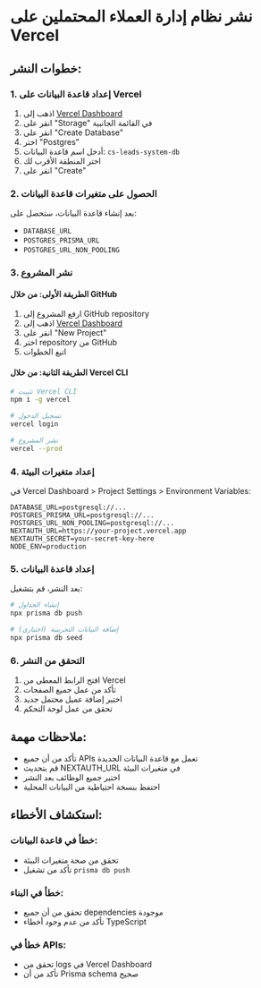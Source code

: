 # نشر نظام إدارة العملاء المحتملين على Vercel

## خطوات النشر:

### 1. إعداد قاعدة البيانات على Vercel

1. اذهب إلى [Vercel Dashboard](https://vercel.com/dashboard)
2. انقر على "Storage" في القائمة الجانبية
3. انقر على "Create Database"
4. اختر "Postgres"
5. أدخل اسم قاعدة البيانات: `cs-leads-system-db`
6. اختر المنطقة الأقرب لك
7. انقر على "Create"

### 2. الحصول على متغيرات قاعدة البيانات

بعد إنشاء قاعدة البيانات، ستحصل على:
- `DATABASE_URL`
- `POSTGRES_PRISMA_URL` 
- `POSTGRES_URL_NON_POOLING`

### 3. نشر المشروع

#### الطريقة الأولى: من خلال GitHub
1. ارفع المشروع إلى GitHub repository
2. اذهب إلى [Vercel Dashboard](https://vercel.com/dashboard)
3. انقر على "New Project"
4. اختر repository من GitHub
5. اتبع الخطوات

#### الطريقة الثانية: من خلال Vercel CLI
```bash
# تثبيت Vercel CLI
npm i -g vercel

# تسجيل الدخول
vercel login

# نشر المشروع
vercel --prod
```

### 4. إعداد متغيرات البيئة

في Vercel Dashboard > Project Settings > Environment Variables:

```
DATABASE_URL=postgresql://...
POSTGRES_PRISMA_URL=postgresql://...
POSTGRES_URL_NON_POOLING=postgresql://...
NEXTAUTH_URL=https://your-project.vercel.app
NEXTAUTH_SECRET=your-secret-key-here
NODE_ENV=production
```

### 5. إعداد قاعدة البيانات

بعد النشر، قم بتشغيل:
```bash
# إنشاء الجداول
npx prisma db push

# إضافة البيانات التجريبية (اختياري)
npx prisma db seed
```

### 6. التحقق من النشر

1. افتح الرابط المعطى من Vercel
2. تأكد من عمل جميع الصفحات
3. اختبر إضافة عميل محتمل جديد
4. تحقق من عمل لوحة التحكم

## ملاحظات مهمة:

- تأكد من أن جميع APIs تعمل مع قاعدة البيانات الجديدة
- قم بتحديث NEXTAUTH_URL في متغيرات البيئة
- اختبر جميع الوظائف بعد النشر
- احتفظ بنسخة احتياطية من البيانات المحلية

## استكشاف الأخطاء:

### خطأ في قاعدة البيانات:
- تحقق من صحة متغيرات البيئة
- تأكد من تشغيل `prisma db push`

### خطأ في البناء:
- تحقق من أن جميع dependencies موجودة
- تأكد من عدم وجود أخطاء TypeScript

### خطأ في APIs:
- تحقق من logs في Vercel Dashboard
- تأكد من أن Prisma schema صحيح
